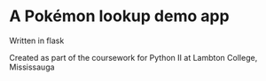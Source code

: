 # A Pokémon lookup demo app

Written in flask

Created as part of the coursework for Python II at Lambton College, Mississauga
